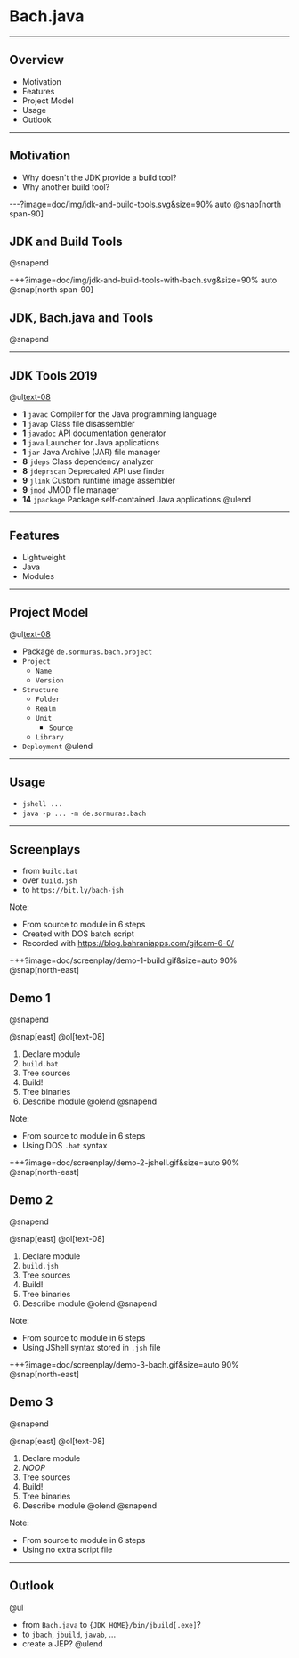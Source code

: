 # Bach.java

---

## Overview

- Motivation
- Features
- Project Model
- Usage
- Outlook

---

## Motivation

- Why doesn't the JDK provide a build tool?
- Why another build tool?

---?image=doc/img/jdk-and-build-tools.svg&size=90% auto
@snap[north span-90]
## JDK and Build Tools
@snapend

+++?image=doc/img/jdk-and-build-tools-with-bach.svg&size=90% auto
@snap[north span-90]
## JDK, Bach.java and Tools
@snapend

---

## JDK Tools 2019

@ul[text-08](false)
- **1** `javac` Compiler for the Java programming language
- **1** `javap` Class file disassembler
- **1** `javadoc` API documentation generator
- **1** `java` Launcher for Java applications
- **1** `jar` Java Archive (JAR) file manager
- **8** `jdeps` Class dependency analyzer
- **8** `jdeprscan` Deprecated API use finder
- **9** `jlink` Custom runtime image assembler
- **9** `jmod` JMOD file manager
- **14** `jpackage` Package self-contained Java applications
@ulend

---

## Features

- Lightweight
- Java
- Modules

---

## Project Model

@ul[text-08](false)
- Package `de.sormuras.bach.project`
- `Project`
  - `Name`
  - `Version`
- `Structure`
  - `Folder`
  - `Realm`
  - `Unit`
    - `Source`
  - `Library`
- `Deployment`
@ulend

---

## Usage

- `jshell ...`
- `java -p ... -m de.sormuras.bach`

---

## Screenplays

- from `build.bat`
- over `build.jsh`
- to `https://bit.ly/bach-jsh`

Note:
- From source to module in 6 steps
- Created with DOS batch script
- Recorded with https://blog.bahraniapps.com/gifcam-6-0/

+++?image=doc/screenplay/demo-1-build.gif&size=auto 90%
@snap[north-east]
## Demo 1
@snapend

@snap[east]
@ol[text-08]
1. Declare module
1. `build.bat`
1. Tree sources
1. Build!
1. Tree binaries
1. Describe module
@olend
@snapend

Note:
- From source to module in 6 steps
- Using DOS `.bat` syntax

+++?image=doc/screenplay/demo-2-jshell.gif&size=auto 90%
@snap[north-east]
## Demo 2
@snapend

@snap[east]
@ol[text-08]
1. Declare module
1. `build.jsh`
1. Tree sources
1. Build!
1. Tree binaries
1. Describe module
@olend
@snapend

Note:
- From source to module in 6 steps
- Using JShell syntax stored in `.jsh` file

+++?image=doc/screenplay/demo-3-bach.gif&size=auto 90%
@snap[north-east]
## Demo 3
@snapend

@snap[east]
@ol[text-08]
1. Declare module
1. *NOOP*
1. Tree sources
1. Build!
1. Tree binaries
1. Describe module
@olend
@snapend

Note:
- From source to module in 6 steps
- Using no extra script file

---

## Outlook

@ul
- from `Bach.java` to `{JDK_HOME}/bin/jbuild[.exe]`?
- to `jbach`, `jbuild`, `javab`, ...
- create a JEP?
@ulend
